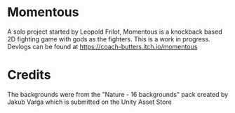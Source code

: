 # Momentous
A solo project started by Leopold Frilot, Momentous is a knockback based 2D fighting game with gods as the fighters. 
This is a work in progress. Devlogs can be found at https://coach-butters.itch.io/momentous

# Credits
The backgrounds were from the "Nature - 16 backgrounds" pack created by Jakub Varga which is submitted on the Unity Asset Store
